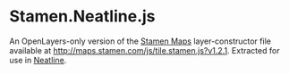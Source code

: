 # Stamen.Neatline.js

An OpenLayers-only version of the [Stamen Maps](http://maps.stamen.com/) layer-constructor file available at http://maps.stamen.com/js/tile.stamen.js?v1.2.1. Extracted for use in [Neatline](https://github.com/scholarslab/Neatline).
